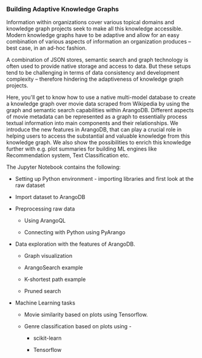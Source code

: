 ### Building Adaptive Knowledge Graphs

Information within organizations cover various topical domains and knowledge graph projects seek to make all this knowledge accessible. Modern knowledge graphs have to be adaptive and allow for an easy combination of various aspects of information an organization produces – best case, in an ad-hoc fashion.

A combination of JSON stores, semantic search and graph technology is often used to provide native storage and access to data. But these setups tend to be challenging in terms of data consistency and development complexity – therefore hindering the adaptiveness of knowledge graph projects.

Here, you'll get to know how to use a native multi-model database to create a knowledge graph over movie data scraped from Wikipedia by using the graph and semantic search capabilities within ArangoDB. Different aspects of movie metadata can be represented as a graph to essentially process textual information into main components and their relationships. We introduce the new features in ArangoDB, that can play a crucial role in helping users to access the substantial and valuable knowledge from this knowledge graph. We also show the possibilities to enrich this knowledge further with e.g. plot summaries for building ML engines like Recommendation system, Text Classification etc.



The Jupyter Notebook contains the following:

* Setting up Python environment - importing libraries and first look at the raw dataset 

* Import dataset to ArangoDB

* Preprocessing raw data

    * Using ArangoQL
    
    * Connecting with Python using PyArango

* Data exploration with the features of ArangoDB.
    
    * Graph visualization
    
    * ArangoSearch example
    
    * K-shortest path example
    
    * Pruned search

* Machine Learning tasks
    
    * Movie similarity based on plots using Tensorflow. 
    
    * Genre classification based on plots using -
    
        * scikit-learn
        
        * Tensorflow

